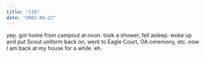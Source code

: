 ```yaml
---
title: "119"
date: "2002-04-22"
---
```


yep. got home from campout at noon. took a shower, fell asleep. woke up and put Scout uniform back on, went to Eagle Court, OA ceremony, etc. now I am back at my house for a while. eh.
